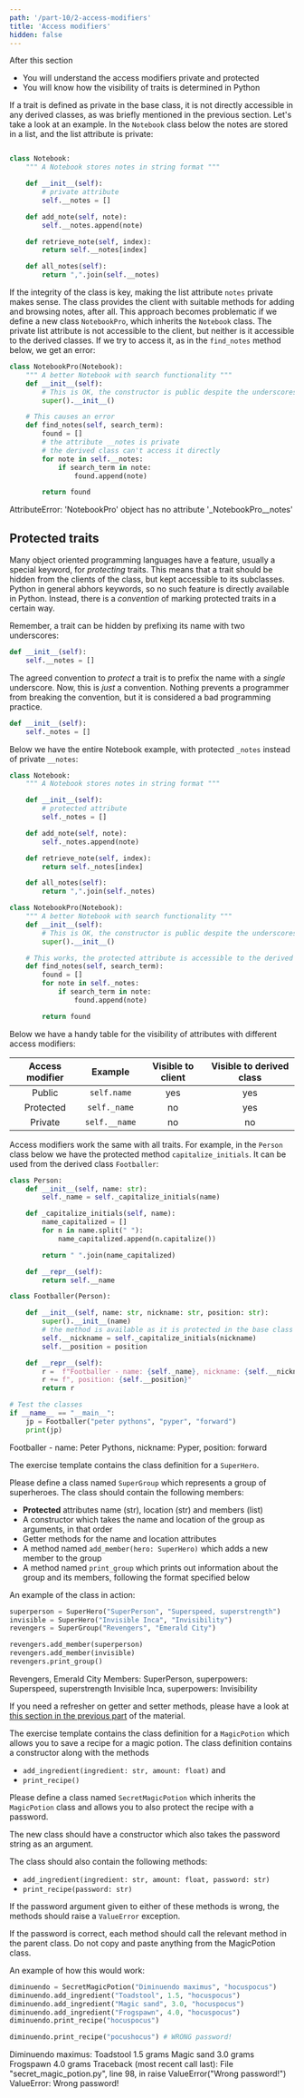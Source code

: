 ```yaml
---
path: '/part-10/2-access-modifiers'
title: 'Access modifiers'
hidden: false
---
```


<text-box variant='learningObjectives' name="Learning objectives">

After this section

- You will understand the access modifiers private and protected
- You will know how the visibility of traits is determined in Python

</text-box>

If a trait is defined as private in the base class, it is not directly accessible in any derived classes, as was briefly mentioned in the previous section. Let's take a look at an example. In the `Notebook` class below the notes are stored in a list, and the list attribute is private:

```python

class Notebook:
    """ A Notebook stores notes in string format """

    def __init__(self):
        # private attribute
        self.__notes = []

    def add_note(self, note):
        self.__notes.append(note)

    def retrieve_note(self, index):
        return self.__notes[index]

    def all_notes(self):
        return ",".join(self.__notes)

```

If the integrity of the class is key, making the list attribute `notes` private makes sense. The class provides the client with suitable methods for adding and browsing notes, after all. This approach becomes problematic if we define a new class `NotebookPro`, which inherits the `Notebook` class. The private list attribute is not accessible to the client, but neither is it accessible to the derived classes. If we try to access it, as in the `find_notes` method below, we get an error:

```python
class NotebookPro(Notebook):
    """ A better Notebook with search functionality """
    def __init__(self):
        # This is OK, the constructor is public despite the underscores
        super().__init__()

    # This causes an error
    def find_notes(self, search_term):
        found = []
        # the attribute __notes is private
        # the derived class can't access it directly
        for note in self.__notes:
            if search_term in note:
                found.append(note)

        return found
```

<sample-output>

AttributeError: 'NotebookPro' object has no attribute '_NotebookPro__notes'

</sample-output>

## Protected traits

Many object oriented programming languages have a feature, usually a special keyword, for _protecting_ traits. This means that a trait should be hidden from the clients of the class, but kept accessible to its subclasses. Python in general abhors keywords, so no such feature is directly available in Python. Instead, there is a _convention_ of marking protected traits in a certain way.

Remember, a trait can be hidden by prefixing its name with two underscores:

```python
def __init__(self):
    self.__notes = []
```

The agreed convention to _protect_ a trait is to prefix the name with a _single_ underscore. Now, this is _just_ a convention. Nothing prevents a programmer from breaking the convention, but it is considered a bad programming practice.

```python
def __init__(self):
    self._notes = []
```

Below we have the entire Notebook example, with protected `_notes` instead of private `__notes`:

```python
class Notebook:
    """ A Notebook stores notes in string format """

    def __init__(self):
        # protected attribute
        self._notes = []

    def add_note(self, note):
        self._notes.append(note)

    def retrieve_note(self, index):
        return self._notes[index]

    def all_notes(self):
        return ",".join(self._notes)

class NotebookPro(Notebook):
    """ A better Notebook with search functionality """
    def __init__(self):
        # This is OK, the constructor is public despite the underscores
        super().__init__()

    # This works, the protected attribute is accessible to the derived class
    def find_notes(self, search_term):
        found = []
        for note in self._notes:
            if search_term in note:
                found.append(note)

        return found

```

Below we have a handy table for the visibility of attributes with different access modifiers:

Access modifier	| Example | Visible to client | Visible to derived class
:--------:|:-------------:|:---:|:----:
Public    | `self.name`   | yes | yes
Protected | `self._name`  | no  | yes
Private   | `self.__name` | no  | no

Access modifiers work the same with all traits. For example, in the `Person` class below we have the protected method `capitalize_initials`. It can be used from the derived class `Footballer`:

```python
class Person:
    def __init__(self, name: str):
        self._name = self._capitalize_initials(name)

    def _capitalize_initials(self, name):
        name_capitalized = []
        for n in name.split(" "):
            name_capitalized.append(n.capitalize())

        return " ".join(name_capitalized)

    def __repr__(self):
        return self.__name

class Footballer(Person):

    def __init__(self, name: str, nickname: str, position: str):
        super().__init__(name)
        # the method is available as it is protected in the base class
        self.__nickname = self._capitalize_initials(nickname)
        self.__position = position

    def __repr__(self):
        r =  f"Footballer - name: {self._name}, nickname: {self.__nickname}"
        r += f", position: {self.__position}"
        return r

# Test the classes
if __name__ == "__main__":
    jp = Footballer("peter pythons", "pyper", "forward")
    print(jp)

```

<sample-output>

Footballer - name: Peter Pythons, nickname: Pyper, position: forward

</sample-output>


<programming-exercise name='Supergroup' tmcname='part10-05_supergroup'>

The exercise template contains the class definition for a `SuperHero`.

Please define a class named `SuperGroup` which represents a group of superheroes. The class should contain the following members:

* **Protected** attributes name (str), location (str) and members (list)
* A constructor which takes the name and location of the group as arguments, in that order
* Getter methods for the name and location attributes
* A method named `add_member(hero: SuperHero)` which adds a new member to the group
* A method named `print_group` which prints out information about the group and its members, following the format specified below

An example of the class in action:

```python
superperson = SuperHero("SuperPerson", "Superspeed, superstrength")
invisible = SuperHero("Invisible Inca", "Invisibility")
revengers = SuperGroup("Revengers", "Emerald City")

revengers.add_member(superperson)
revengers.add_member(invisible)
revengers.print_group()
```

<sample-output>

Revengers, Emerald City
Members:
SuperPerson, superpowers: Superspeed, superstrength
Invisible Inca, superpowers: Invisibility

</sample-output>

If you need a refresher on getter and setter methods, please have a look at [this section in the previous part](/part-9/3-encapsulation#getters-and-setters) of the material.

</programming-exercise>

<programming-exercise name='Secret magic potion' tmcname='part10-06_secret_magic_potion'>

The exercise template contains the class definition for a `MagicPotion` which allows you to save a recipe for a magic potion. The class definition contains a constructor along with the methods

* `add_ingredient(ingredient: str, amount: float)` and
* `print_recipe()`

Please define a class named `SecretMagicPotion` which inherits the `MagicPotion` class and allows you to also protect the recipe with a password.

The new class should have a constructor which also takes the password string as an argument.

The class should also contain the following methods:

* `add_ingredient(ingredient: str, amount: float, password: str)`
* `print_recipe(password: str)`

If the password argument given to either of these methods is wrong, the methods should raise a `ValueError` exception.

If the password is correct, each method should call the relevant method in the parent class. Do not copy and paste anything from the MagicPotion class.

An example of how this would work:

```python
diminuendo = SecretMagicPotion("Diminuendo maximus", "hocuspocus")
diminuendo.add_ingredient("Toadstool", 1.5, "hocuspocus")
diminuendo.add_ingredient("Magic sand", 3.0, "hocuspocus")
diminuendo.add_ingredient("Frogspawn", 4.0, "hocuspocus")
diminuendo.print_recipe("hocuspocus")

diminuendo.print_recipe("pocushocus") # WRONG password!
```

<sample-output>

Diminuendo maximus:
Toadstool 1.5 grams
Magic sand 3.0 grams
Frogspawn 4.0 grams
Traceback (most recent call last):
  File "secret_magic_potion.py", line 98, in <module>
    raise ValueError("Wrong password!")
ValueError: Wrong password!

</sample-output>

</programming-exercise>
